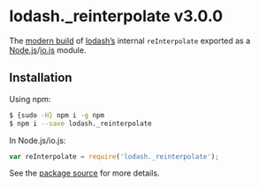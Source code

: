 # lodash._reinterpolate v3.0.0

The [modern build](https://github.com/lodash/lodash/wiki/Build-Differences) of [lodash’s](https://lodash.com/) internal `reInterpolate` exported as a [Node.js](http://nodejs.org/)/[io.js](https://iojs.org/) module.

## Installation

Using npm:

```bash
$ {sudo -H} npm i -g npm
$ npm i --save lodash._reinterpolate
```

In Node.js/io.js:

```js
var reInterpolate = require('lodash._reinterpolate');
```

See the [package source](https://github.com/lodash/lodash/raw/branch/branch/3.0.0-npm-packages/lodash._reinterpolate) for more details.
